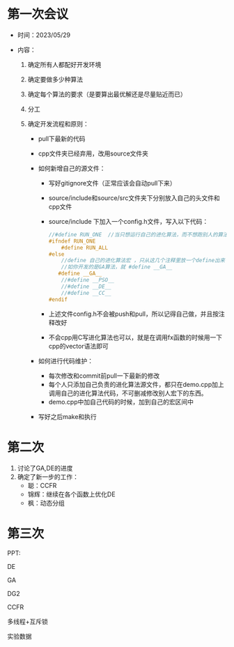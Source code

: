 # 第一次会议

- 时间：2023/05/29

- 内容：

  1. 确定所有人都配好开发环境

  2. 确定要做多少种算法

  3. 确定每个算法的要求（是要算出最优解还是尽量贴近而已）

  4. 分工

  5. 确定开发流程和原则：

     - pull下最新的代码

     - cpp文件夹已经弃用，改用source文件夹

     - 如何新增自己的源文件：

       - 写好gitignore文件（正常应该会自动pull下来）

       - source/include和source/src文件夹下分别放入自己的头文件和cpp文件

       - source/include 下加入一个config.h文件，写入以下代码：

         ```cpp
         //#define RUN_ONE  //当只想运行自己的进化算法，而不想跑别人的算法，定义这个宏RUN_ONE
         #ifndef RUN_ONE
             #define RUN_ALL
         #else
             //define 自己的进化算法宏 ，只从这几个注释里放一个define出来
             //如你开发的是GA算法，就 #define __GA__
         	#define __GA__
             //#define __PSO__
             //#define __DE__
             //#define __CC__
         #endif
         ```

         

       - 上述文件config.h不会被push和pull，所以记得自己做，并且按注释改好

       - 不会cpp用C写进化算法也可以，就是在调用fx函数的时候用一下cpp的vector语法即可

     - 如何进行代码维护：

       - 每次修改和commit前pull一下最新的修改
       - 每个人只添加自己负责的进化算法源文件，都只在demo.cpp加上调用自己的进化算法代码，不可删减修改别人宏下的东西。
       - demo.cpp中加自己代码的时候，加到自己的宏区间中

     - 写好之后make和执行

       

       

# 第二次

1. 讨论了GA,DE的进度
2. 确定了新一步的工作：
   - 聪：CCFR
   - 锦辉：继续在各个函数上优化DE
   - 枫：动态分组

# 第三次

PPT:

DE

GA

DG2

CCFR

多线程+互斥锁

实验数据
